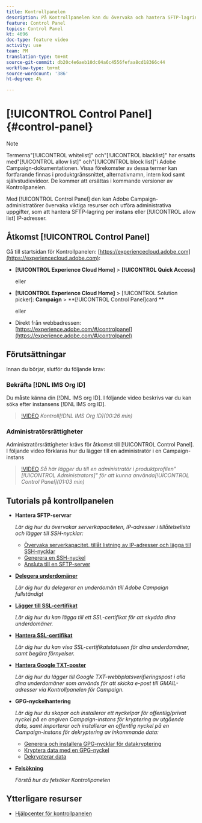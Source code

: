 ```yaml
---
title: Kontrollpanelen
description: På Kontrollpanelen kan du övervaka och hantera SFTP-lagringen per instans och IP-adresser för tillåtelselista.
feature: Control Panel
topics: Control Panel
kt: 4696
doc-type: feature video
activity: use
team: PM
translation-type: tm+mt
source-git-commit: db20c4e6aeb10dc04a6c4556fefaa8cd18366c44
workflow-type: tm+mt
source-wordcount: '386'
ht-degree: 4%

---
```



# [!UICONTROL Control Panel] {#control-panel}

>[!NOTE]
>
>Termerna&quot;[!UICONTROL whitelist]&quot; och&quot;[!UICONTROL blacklist]&quot; har ersatts med&quot;[!UICONTROL allow list]&quot; och&quot;[!UICONTROL block list]&quot;i Adobe Campaign-dokumentationen. Vissa förekomster av dessa termer kan fortfarande finnas i produktgränssnittet, alternativnamn, intern kod samt självstudievideor. De kommer att ersättas i kommande versioner av Kontrollpanelen.

Med [!UICONTROL Control Panel] den kan Adobe Campaign-administratörer övervaka viktiga resurser och utföra administrativa uppgifter, som att hantera SFTP-lagring per instans eller [!UICONTROL allow list] IP-adresser.

## Åtkomst [!UICONTROL Control Panel]

Gå till startsidan för Kontrollpanelen: [https://experiencecloud.adobe.com](https://experiencecloud.adobe.com):

* **[!UICONTROL Experience Cloud Home]** > **[!UICONTROL Quick Access]**

   eller
* **[!UICONTROL Experience Cloud Home]**  > [!UICONTROL Solution picker]: **Campaign** > **[!UICONTROL Control Panel]card **

   eller

* Direkt från webbadressen: [https://experience.adobe.com/#/controlpanel](https://experience.adobe.com/#/controlpanel)

## Förutsättningar

Innan du börjar, slutför du följande krav:

### Bekräfta [!DNL IMS Org ID]

Du måste känna din [!DNL IMS org ID]. I följande video beskrivs var du kan söka efter instansens [!DNL IMS org ID].

>[!VIDEO](https://video.tv.adobe.com/v/27183?quality=12)
*Kontroll[!DNL IMS Org ID](00:26 min)*

### Administratörsrättigheter

Administratörsrättigheter krävs för åtkomst till [!UICONTROL Control Panel].
I följande video förklaras hur du lägger till en administratör i en Campaign-instans

>[!VIDEO](https://video.tv.adobe.com/v/27147?quality=12)
*Så här lägger du till en administratör i produktprofilen&quot;[!UICONTROL Administrators]&quot; för att kunna använda[!UICONTROL Control Panel](01:03 min)*

## Tutorials på kontrollpanelen

* **Hantera SFTP-servrar**

   *Lär dig hur du övervakar serverkapaciteten, IP-adresser i tillåtelselista och lägger till SSH-nycklar:*

   * [Övervaka serverkapacitet, tillåt listning av IP-adresser och lägga till SSH-nycklar](/help/administrating/control-panel/monitoring-server-capacity-allow-listing-adding-ssh-key.md)
   * [Generera en SSH-nyckel](/help/administrating/control-panel/generate-ssh-key.md)
   * [Ansluta till en SFTP-server](/help/administrating/control-panel/connect-to-sftp-server.md)
* **[Delegera underdomäner](/help/administrating/control-panel/subdomain-delegation.md)**

   *Lär dig hur du delegerar en underdomän till Adobe Campaign fullständigt*
* **[Lägger till SSL-certifikat](/help/administrating/control-panel/adding-ssl-certificates.md)**

   *Lär dig hur du kan lägga till ett SSL-certifikat för att skydda dina underdomäner.*
* **[Hantera SSL-certifikat](/help/administrating/control-panel/managing-ssl-certificates.md)**

   *Lär dig hur du kan visa SSL-certifikatstatusen för dina underdomäner, samt begära förnyelser.*
* **[Hantera Google TXT-poster](/help/administrating/control-panel/google-txt-record-management.md)**

   *Lär dig hur du lägger till Google TXT-webbplatsverifieringspost i alla dina underdomäner som används för att skicka e-post till GMAIL-adresser via Kontrollpanelen för Campaign.*

* **GPG-nyckelhantering**

   *Lär dig hur du skapar och installerar ett nyckelpar för offentlig/privat nyckel på en angiven Campaign-instans för kryptering av utgående data, samt importerar och installerar en offentlig nyckel på en Campaign-instans för dekryptering av inkommande data:*

   * [Generera och installera GPG-nycklar för datakryptering](./gpg-key-management/generating-and-installing-gpg-keys-for-data-encryption.md)
   * [Kryptera data med en GPG-nyckel](./gpg-key-management/using-a-gpg-key-to-encrypt-data.md)
   * [Dekrypterar data](./gpg-key-management/decrypting-data.md)

* **[Felsökning](/help/administrating/control-panel/trouble-shooting.md)**

   *Förstå hur du felsöker Kontrollpanelen*

## Ytterligare resurser

* [Hjälpcenter för kontrollpanelen](https://docs.adobe.com/content/help/sv-SE/control-panel/using/control-panel-home.html)

